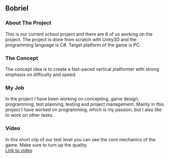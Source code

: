 ## Bobriel

### About The Project
This is our current school project and there are 6 of us working on the project. The project is done from scratch with Unity3D and the programming language is C#. Target platform of the game is PC.

### The Concept
The concept idea is to create a fast-paced vertical platformer with strong emphasis on difficulty and speed.

### My Job
In the project I have been working on concepting, game design, programming, test planning, testing and project management. Mainly in this project I have worked on programming, which is my passion, but I also like to work on other tasks.

### Video
In this short clip of our test level you can see the core mechanics of the game. Make sure to turn up the quality.  
[Link to video](https://jamkstudent-my.sharepoint.com/:v:/g/personal/l5078_student_jamk_fi/EaMiw8whsE1Kk9L6fRI5DgMBBm3JNHX5GCXsA39E6d3rzA?e=aVepDC)
